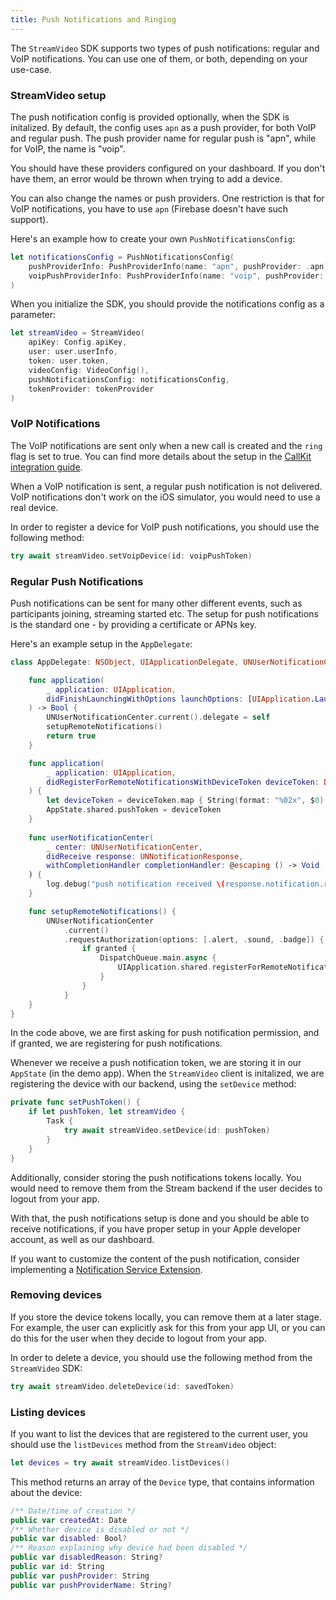 ```yaml
---
title: Push Notifications and Ringing
---
```


The `StreamVideo` SDK supports two types of push notifications: regular and VoIP notifications. You can use one of them, or both, depending on your use-case.

### StreamVideo setup

The push notification config is provided optionally, when the SDK is initalized. By default, the config uses `apn` as a push provider, for both VoIP and regular push. The push provider name for regular push is "apn", while for VoIP, the name is "voip".

You should have these providers configured on your dashboard. If you don't have them, an error would be thrown when trying to add a device.

You can also change the names or push providers. One restriction is that for VoIP notifications, you have to use `apn` (Firebase doesn't have such support).

Here's an example how to create your own `PushNotificationsConfig`:

```swift
let notificationsConfig = PushNotificationsConfig(
    pushProviderInfo: PushProviderInfo(name: "apn", pushProvider: .apn),
    voipPushProviderInfo: PushProviderInfo(name: "voip", pushProvider: .apn)
)
```

When you initialize the SDK, you should provide the notifications config as a parameter:

```swift
let streamVideo = StreamVideo(
    apiKey: Config.apiKey,
    user: user.userInfo,
    token: user.token,
    videoConfig: VideoConfig(),
    pushNotificationsConfig: notificationsConfig,
    tokenProvider: tokenProvider
)
```

### VoIP Notifications

The VoIP notifications are sent only when a new call is created and the `ring` flag is set to true. You can find more details about the setup in the [CallKit integration guide](./callkit-integration.md).

When a VoIP notification is sent, a regular push notification is not delivered. VoIP notifications don't work on the iOS simulator, you would need to use a real device.

In order to register a device for VoIP push notifications, you should use the following method:

```swift
try await streamVideo.setVoipDevice(id: voipPushToken)
```

### Regular Push Notifications

Push notifications can be sent for many other different events, such as participants joining, streaming started etc. The setup for push notifications is the standard one - by providing a certificate or APNs key.

Here's an example setup in the `AppDelegate`:

```swift
class AppDelegate: NSObject, UIApplicationDelegate, UNUserNotificationCenterDelegate {

    func application(
        _ application: UIApplication,
        didFinishLaunchingWithOptions launchOptions: [UIApplication.LaunchOptionsKey: Any]? = nil
    ) -> Bool {
        UNUserNotificationCenter.current().delegate = self
        setupRemoteNotifications()
        return true
    }

    func application(
        _ application: UIApplication,
        didRegisterForRemoteNotificationsWithDeviceToken deviceToken: Data
    ) {
        let deviceToken = deviceToken.map { String(format: "%02x", $0) }.joined()
        AppState.shared.pushToken = deviceToken
    }
    
    func userNotificationCenter(
        _ center: UNUserNotificationCenter,
        didReceive response: UNNotificationResponse,
        withCompletionHandler completionHandler: @escaping () -> Void
    ) {
        log.debug("push notification received \(response.notification.request.content)")
    }

    func setupRemoteNotifications() {
        UNUserNotificationCenter
            .current()
            .requestAuthorization(options: [.alert, .sound, .badge]) { granted, _ in
                if granted {
                    DispatchQueue.main.async {
                        UIApplication.shared.registerForRemoteNotifications()
                    }
                }
            }
    }
}
```

In the code above, we are first asking for push notification permission, and if granted, we are registering for push notifications.

Whenever we receive a push notification token, we are storing it in our `AppState` (in the demo app). When the `StreamVideo` client is initalized, we are registering the device with our backend, using the `setDevice` method:

```swift
private func setPushToken() {
    if let pushToken, let streamVideo {
        Task {
            try await streamVideo.setDevice(id: pushToken)
        }
    }
}
```

Additionally, consider storing the push notifications tokens locally. You would need to remove them from the Stream backend if the user decides to logout from your app.

With that, the push notifications setup is done and you should be able to receive notifications, if you have proper setup in your Apple developer account, as well as our dashboard.

If you want to customize the content of the push notification, consider implementing a [Notification Service Extension](https://developer.apple.com/documentation/usernotifications/modifying_content_in_newly_delivered_notifications).

### Removing devices

If you store the device tokens locally, you can remove them at a later stage. For example, the user can explicitly ask for this from your app UI, or you can do this for the user when they decide to logout from your app.

In order to delete a device, you should use the following method from the `StreamVideo` SDK:

```swift
try await streamVideo.deleteDevice(id: savedToken)
```

### Listing devices

If you want to list the devices that are registered to the current user, you should use the `listDevices` method from the `StreamVideo` object:

```swift
let devices = try await streamVideo.listDevices()
```

This method returns an array of the `Device` type, that contains information about the device:

```swift
/** Date/time of creation */
public var createdAt: Date
/** Whether device is disabled or not */
public var disabled: Bool?
/** Reason explaining why device had been disabled */
public var disabledReason: String?
public var id: String
public var pushProvider: String
public var pushProviderName: String?
```